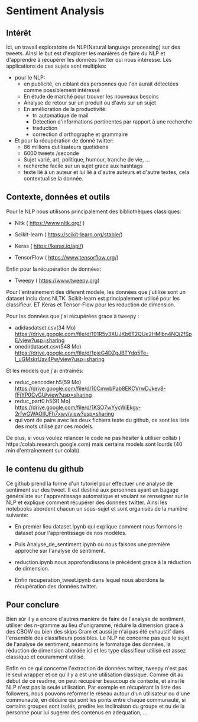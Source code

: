 # Sentiment Analysis

## Intérêt 

Ici, un travail exploratoire de NLP(Natural language processing) sur des tweets. Ainsi le but est d'explorer les manières de faire du NLP et d'apprendre à récupérer les données twitter qui nous intéresse.
Les applications de ces sujets sont multiples:
* pour le  NLP:  
  * en publicité, en ciblant des personnes que l'on aurait détectées comme possiblement intéressé
  * En étude de marché pour trouver les nouveaux besoins
  * Analyse de retour sur un produit ou d'avis sur un sujet
  * En amélioration de la productivité:
    * tri automatique de mail    
    * Détection d'informations pertinentes par rapport à une recherche
    * traduction
    * correction d'orthographe et grammaire
* Et pour la récupération de donné twitter:  
  * 86 millions dutilisateurs quotidiens  
  * 6000 tweets /seconde  
  * Sujet varié, art, politique, humour, tranche de vie, ...  
  * recherche facile sur un sujet grace aux hashtags  
  * texte lié à un auteur et lui lié à d'autre auteurs et d'autre textes, cela contextualise la donnée.

## Contexte, données et outils
Pour le NLP nous utilisons principalement des bibliothèques classiques:

* Nltk ( https://www.nltk.org/ )

* Scikit-learn ( https://scikit-learn.org/stable/)

* Keras ( https://keras.io/api/)

* TensorFlow ( https://www.tensorflow.org/)

Enfin pour la récupération de données:

* Tweepy ( https://www.tweepy.org)

Pour l'entrainement des diferent modele, les données que j'utilise sont un dataset inclu dans NLTK. Scikit-learn est principalement utilisé pour les classifieur. ET Keras et Tensor-Flow pour les reduction de dimension.

Pour les données que j'ai récupérées grace à tweepy :
* adidasdatset.csv(34 Mo) https://drive.google.com/file/d/191R5v3XUJKb6T2QUe2HMlbn4NQj2fSpE/view?usp=sharing
* onedirdataset.csv(548 Mo) https://drive.google.com/file/d/1pjeG4DZgJBTYdq5Te-l_uGMskrUav4Pw/view?usp=sharing

Et les models que j'ai entraînés:
* reduc_cencoder.h5(59 Mo) https://drive.google.com/file/d/10CmwbPab8EKCVrwDJkev8-fFjYP0CyGU/view?usp=sharing
* reduc_part0.h5(91 Mo) https://drive.google.com/file/d/1KSO7wYycWiEkgy-2rfwGWAOIlUFh7xwy/view?usp=sharing
* qui vont de paire avec les deux fichiers texte du github, ce sont les liste des mots utilisé par ces models.

De plus, si vous voulez relancer le code ne pas hésiter à utiliser collab ( https:/colab.research.google.com) mais certains models sont lourds (40 min d'entraînement sur colab).

## le contenu du github

Ce github prend la forme d'un tutoriel pour effectuer une analyse de sentiment sur des tweet. Il est destiné aux personnes ayant un bagage généraliste sur l'apprentissage automatique et voulant se renseigner sur le NLP et explique comment récupérer des données twitter.
Ainsi les notebooks abordent chacun un sous-sujet et sont organisés de la manière suivante: 

* En premier lieu dataset.Ipynb qui explique comment nous formons le dataset pour l'apprentissage de nos modèles.  

* Puis Analyse_de_sentiment.ipynb où nous faisons une première approche sur l'analyse de sentiment.  

* reduction.ipynb nous approfondissons le précédent grace à la réduction de dimension.  

* Enfin recuperation_tweet.ipynb dans lequel nous abordons la récupération des données twitter. 

## Pour conclure

Bien sûr il y a encore d'autres manière de faire de l'analyse de sentiment, utiliser des n-gramme au lieu d'unigramme, réduire la dimension grace à des CBOW ou bien des skips Gram et aussi je n'ai pas été exhaustif dans l'ensemble des classifieurs possibles. Le NLP ne concerne pas que le sujet de l'analyse de sentiment, néanmoins le formatage des données, la réduction de dimension abordée ici et les type classifieur utilisé est assez classique et couramment utilisé.

Enfin en ce qui concerne l'extraction de données twitter, tweepy n'est pas le seul wrapper et ce qu'il y a est une utilisation classique. Comme dit au début de ce readme, on peut récupérer beaucoup de contexte, et ainsi le NLP n'est pas la seule utilisation. Par exemple en récupérant la liste des followers, nous pouvons reformer le réseau autour d'un utilisateur ou d'une communauté, en déduire qui sont les ponts entre chaque communauté, si certains groupes sont isolés, predire les inclinaison  du groupe et ou de la personne pour lui sugerer des contenus en adequation, ...

